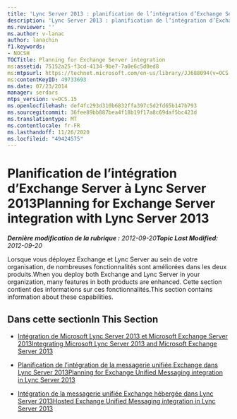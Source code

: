 ```yaml
---
title: 'Lync Server 2013 : planification de l’intégration d’Exchange Server'
description: 'Lync Server 2013 : planification de l’intégration d’Exchange Server.'
ms.reviewer: ''
ms.author: v-lanac
author: lanachin
f1.keywords:
- NOCSH
TOCTitle: Planning for Exchange Server integration
ms:assetid: 75152a25-f3cd-4134-9be7-7a0e6c5d0ed8
ms:mtpsurl: https://technet.microsoft.com/en-us/library/JJ688094(v=OCS.15)
ms:contentKeyID: 49733693
ms.date: 07/23/2014
manager: serdars
mtps_version: v=OCS.15
ms.openlocfilehash: def4fc293d310b6832ffa397c5d2fd65b147b793
ms.sourcegitcommit: 36fee89bb887bea4f18b19f17a8c69daf5bc423d
ms.translationtype: MT
ms.contentlocale: fr-FR
ms.lasthandoff: 11/26/2020
ms.locfileid: "49424575"
---
```

# <a name="planning-for-exchange-server-integration-with-lync-server-2013"></a><span data-ttu-id="445da-103">Planification de l’intégration d’Exchange Server à Lync Server 2013</span><span class="sxs-lookup"><span data-stu-id="445da-103">Planning for Exchange Server integration with Lync Server 2013</span></span>

<div data-xmlns="http://www.w3.org/1999/xhtml">

<div class="topic" data-xmlns="http://www.w3.org/1999/xhtml" data-msxsl="urn:schemas-microsoft-com:xslt" data-cs="https://msdn.microsoft.com/">

<div data-asp="https://msdn2.microsoft.com/asp">



</div>

<div id="mainSection">

<div id="mainBody"><span data-ttu-id="445da-104">

<span> </span></span><span class="sxs-lookup"><span data-stu-id="445da-104">

<span> </span></span></span>

<span data-ttu-id="445da-105">_**Dernière modification de la rubrique :** 2012-09-20_</span><span class="sxs-lookup"><span data-stu-id="445da-105">_**Topic Last Modified:** 2012-09-20_</span></span>

<span data-ttu-id="445da-106">Lorsque vous déployez Exchange et Lync Server au sein de votre organisation, de nombreuses fonctionnalités sont améliorées dans les deux produits.</span><span class="sxs-lookup"><span data-stu-id="445da-106">When you deploy both Exchange and Lync Server in your organization, many features in both products are enhanced.</span></span> <span data-ttu-id="445da-107">Cette section contient des informations sur ces fonctionnalités.</span><span class="sxs-lookup"><span data-stu-id="445da-107">This section contains information about these capabilities.</span></span>

<div>

## <a name="in-this-section"></a><span data-ttu-id="445da-108">Dans cette section</span><span class="sxs-lookup"><span data-stu-id="445da-108">In This Section</span></span>

  - [<span data-ttu-id="445da-109">Intégration de Microsoft Lync Server 2013 et Microsoft Exchange Server 2013</span><span class="sxs-lookup"><span data-stu-id="445da-109">Integrating Microsoft Lync Server 2013 and Microsoft Exchange Server 2013</span></span>](lync-server-2013-integrating-with-microsoft-exchange-server-2013.md)

  - [<span data-ttu-id="445da-110">Planification de l’intégration de la messagerie unifiée Exchange dans Lync Server 2013</span><span class="sxs-lookup"><span data-stu-id="445da-110">Planning for Exchange Unified Messaging integration in Lync Server 2013</span></span>](lync-server-2013-planning-for-exchange-unified-messaging-integration.md)

  - [<span data-ttu-id="445da-111">Intégration de la messagerie unifiée Exchange hébergée dans Lync Server 2013</span><span class="sxs-lookup"><span data-stu-id="445da-111">Hosted Exchange Unified Messaging integration in Lync Server 2013</span></span>](lync-server-2013-hosted-exchange-unified-messaging-integration.md)

<span data-ttu-id="445da-112"></div>

</div>

<span> </span>

</div>

</div>

</span><span class="sxs-lookup"><span data-stu-id="445da-112"></div>

</div>

<span> </span>

</div>

</div>

</span></span></div>

